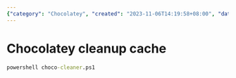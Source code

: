 ```yaml
---
{"category": "Chocolatey", "created": "2023-11-06T14:19:58+08:00", "date": "2023-11-06 14:19:58", "description": "This text provides instructions on how to clean up Chocolatey's cache by running a PowerShell script called 'choco-cleaner.ps1'.", "modified": "2023-11-06T14:21:01+08:00", "tags": ["Chocolatey", "cache", "clean", "PowerShell", "script", "instructions"], "title": "How to Clean Up Chocolatey's Cache with the choco-cleaner.ps1 Script"}
---
```

# Chocolatey cleanup cache
```cmd
powershell choco-cleaner.ps1
```